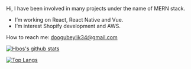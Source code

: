 Hi, I have been involved in many projects under the name of MERN stack.
- I’m working on React, React Native and Vue.
- I’m interest Shopify development and AWS.

How to reach me: doogubeylik34@gmail.com

[![Hbos's github stats](https://github-readme-stats.vercel.app/api?username=hberkayozdemir&theme=gotham)](https://github.com/anuraghazra/github-readme-stats)

[![Top Langs](https://github-readme-stats.vercel.app/api/top-langs/?username=hberkayozdemir&layout=compact&langs_count=10&theme=gotham)](https://github.com/anuraghazra/github-readme-stats)
